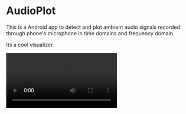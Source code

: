 # AudioPlot

This is a Android app to detect and plot ambient audio signals recorded through phone's microphone in time domains and frequency domain.

Its a cool visualizer.

![](https://github.com/anubhabckbty/AudioPlot/blob/master/ScreenRecording2.mp4)
